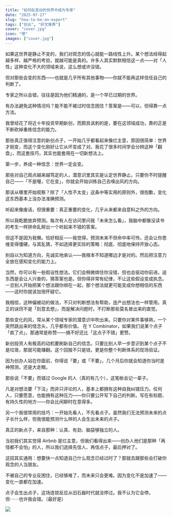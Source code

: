 ```yaml
---
title: "如何在变动的世界中成为专家"
date: "2025-07-27"
slug: "how-to-be-an-expert"
tags: ["创业", "好文推荐"]
cover: "cover.jpg"
icon: "😎"
images: ["cover.jpg"]
---
```

如果这世界是静止不变的，我们对观念的信心就能一路线性上升。某个想法经得起越多样、越严格的考验，就越可能是真的。许多人其实默默相信这一点——对「人性」这种变化不大的领域来说，这么想或许没错。



但对那些会变的东西——也就是几乎所有其他事物——你就不能再这样信任自己的判断了。



专家之所以会错，往往是因为他们精通的，是一个早已过期的世界。



有办法避免这种情况吗？能不能不被过时信念困住？答案是——可以，但得靠一点方法。



我曾经花了将近十年投资早期新创，而颇具讽刺的是，要在这领域成功，靠的正是不断砍掉重练信念的能力。



那些真正值得注意的新创点子，一开始几乎都看起来像烂主意，原因很简单：世界才刚变，而这个变化刚好让它从坏变成了对。我花了很多时间学会分辨这种「翻盘」，而这套技巧，其实也能套用在一切新想法上。



第一步，养成一种信念：世界一定会变。



那些对自己观点越来越笃定的人，潜意识里其实是认定世界静止。只要你不时提醒自己——「不是喔，它在变」，你就会开始训练自己去嗅出风的方向。



那该从哪里开始观察？除了「人性不太变」这条中等实用的原则外，很抱歉，变化这东西基本上没办法准确预测。



听起来像废话，但很重要：真正重要的变化，几乎从来都来自意料之外的方向。



所以我乾脆放弃预测。每次有人在访问里问我「未来怎么看」，我脑中都像没读书的考生一样拼命乱掰出一个听起来不错的答案。



但这不是因为我懒。恰好相反——我觉得，预测未来不但命中率可怜，还会让你思维变得僵硬。与其乱猜，不如选择更实际的策略：彻底、彻底地保持开放心态。



别自以为知道方向，先诚实地承认——我根本不知道哪边才是对的。然后把注意力全放在感知变化的能力上。



当然，你可以有一些假设性想法。它们会稍微绑住你没错，但也会驱动你前进。追东西是会让人兴奋的，猜答案也是。但你得非常有纪律，不让这些假设变成执念。
一旦别人开始把某个想法跟你绑在一起，那个想法就更可能变成你想相信的东西——这时你就该加倍怀疑它。



我相信，这种偏被动的做法，不只对判断想法有帮助，连产出想法也一样管用。真正的诀窍不是「刻意去想」，而是解决问题时，不打断那些莫名冒出来的直觉。



那些变化的风，常从某个领域专家的潜意识中吹出来。只要你对某件事够熟，一个突然跳出来的怪念头，几乎都有价值。
在 Y Combinator，如果我们说某个点子「疯了点」，那通常是称赞——搞不好还比「这点子不错」更赞。



新创投资人有极高的动机要刷新自己的信念。只要比别人早一步意识到某个点子不是垃圾，那就可能赚翻。这个回报不只是钱，更是你整个判断体系的现场验证。



因为创办人站在你面前，你得说「要」或「不要」，几个月后你就会知道你当时是神预测，还是大走眼。



那些说「不要」而错过 Google 的人（真的有几个），这笔帐会记一辈子。



凡是对想法要「下注」而非只评论的人，基本上都拥有这种自我纠错压力。任何人，只要愿意，也能拥有这种压力——你只要公开写下自己的判断。写在有标题、有持久性的地方——你会比闲聊时在意得多。



另一个我很常用的技巧：一开始先看人，不先看点子。虽然我们无法预测未来的点子长什么样，但我很能预测什么样的人会生出未来的点子。



真正的新点子，来自那种：认真、有劲、脑袋够独立的人。



当初我们其实觉得 Airbnb 是烂主意，但我们看得出来——创办人他们是那种「再怪都不会怕」的人，所以我们选择先信人、再信点子，最后押对了。



这招其实通用：想要快一点知道自己什么观念已经过时了？那就去跟那些会打破你观念的人当朋友。



不被自己的专业反困住，已经够难了，而未来只会更难。因为变化不是加速了——变化一直都在加速。



点子会生出点子，这场连锁反应从旧石器时代就没停过。我不认为它会停。
但⋯⋯也许我会错。（最好是）




![](https://prod-files-secure.s3.us-west-2.amazonaws.com/112d0858-5090-4d34-a606-b75eb8d65fd2/46476355-9cf3-4e99-9b7a-3531bc426380/1000202064.png?X-Amz-Algorithm=AWS4-HMAC-SHA256&X-Amz-Content-Sha256=UNSIGNED-PAYLOAD&X-Amz-Credential=ASIAZI2LB466VLGMSDE3%2F20250821%2Fus-west-2%2Fs3%2Faws4_request&X-Amz-Date=20250821T130849Z&X-Amz-Expires=3600&X-Amz-Security-Token=IQoJb3JpZ2luX2VjEKX%2F%2F%2F%2F%2F%2F%2F%2F%2F%2FwEaCXVzLXdlc3QtMiJIMEYCIQD%2BN1NdMNp8Io72Fwi1w0hlQ24BJh5WivYXZtwTCyRMIAIhAMK6rJK0se%2FdBEAk%2BxDYXht5aC55N2uiWqY1jpZEhcVZKogECO7%2F%2F%2F%2F%2F%2F%2F%2F%2F%2FwEQABoMNjM3NDIzMTgzODA1Igx1pw913sWlTSgu38sq3ANgImY%2BR7Shdl5%2BCTRHESZDOrN9wYwQD00URQFT4B%2BaziJbMqEoYPTSi%2Fqvd18KN927GpUcmzkphwxv6bahqIWZxwnHVW%2BDlT5BqrYWzUHqGTbLlw4FaTG2askihjpo6KYE0tgcbHScCFB05viODqJmERPgDK4YF94LsKABdAY6NGBdPCYvTdR%2BkhmMEB3E57fQ34MsIDQ60pIxUI6LAetmx5kvDVrtjJbv2qhoEEGXGjtGpQgn5q6mjW3sEIU%2BFmZwor4pqZmqHOlrLoULgzcYfOO1nsZL0DiG01tKOPAIPwfEqAbRAaSLlsi9FKTzNan%2Fzt7bDbeFG7XglSgOgS%2BGERQa9xmWnR5sFUM2vbcB2IDV7M4C6dHmL7CkMVryoONcykx%2BhWoSz8cLFl79CDk8EKsw2n28uKec41dekUFa1ApGCdLK3JF9S6vT9d0HNIeueiEz8tPrV%2FvZTCx377ssOkMp%2FcHz%2BeH5ZTRyc4sjerAfNlyqmzTwtoct%2Bf8PnRm2QozboklUPPR8R2kTAMD%2Bs4Ff1igtcb2K10mgo50ye6pZO5WxiDnsv9IAo8Q9mF7vAmQBta%2BPO3jDkKaEhLw7T6hB47Vzi%2FvJBXuWgvecePpPBAIPfkajezj4uDCvq5zFBjqkAeSrcPslMYsNNckp%2BJUXjgaVhjkDtN4KeZlHJo5IWHMEOY6r0Reip0iL9yeHjyf1mCOX3kcb2PLUc%2FTnOBH3Wv0QSJDOTu7bdHD17khNbanMvq4zoiQf1%2FyS%2Bt12f4v2sY7xUPAbT25JApbw8U8SYx5OmvnbJc%2BEN%2F1MDODuiWUv3Ib78y9wGNo4jIdYQAydp11MKXgIXpwAvowc3ka6Wxg9%2FH05&X-Amz-Signature=031c62c59e1a81d83e40322625ca24c8f741ec6ec0ca787741fd4cb98ffa5e86&X-Amz-SignedHeaders=host&x-amz-checksum-mode=ENABLED&x-id=GetObject)

